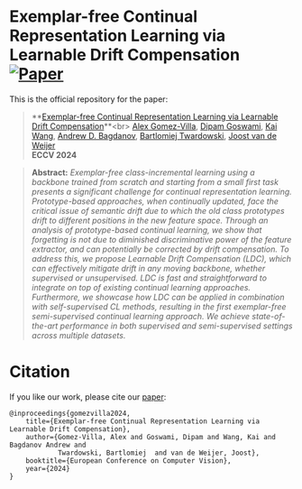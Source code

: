 # Exemplar-free Continual Representation Learning via Learnable Drift Compensation  [![Paper](https://img.shields.io/badge/arXiv-2407.08536-brightgreen)](https://arxiv.org/pdf/2407.08536)

This is the official repository for the paper:
> **[Exemplar-free Continual Representation Learning via Learnable Drift Compensation]([https://arxiv.org/abs/](https://arxiv.org/abs/2407.08536))**<br>
> [Alex Gomez-Villa](https://scholar.google.com/citations?user=A2dhwNgAAAAJ&hl=en), [Dipam Goswami](https://scholar.google.com/citations?user=6_aj45AAAAAJ&hl), [Kai Wang](https://scholar.google.com/citations?user=j14vd0wAAAAJ&hl), [Andrew D. Bagdanov](https://scholar.google.com/citations?user=_Fk4YUcAAAAJ&hl), [Bartlomiej Twardowski](https://scholar.google.com/citations?user=8yywECgAAAAJ&hl), [Joost van de Weijer](https://scholar.google.com/citations?user=Gsw2iUEAAAAJ&hl)<br>
> **ECCV 2024**

> **Abstract:** *Exemplar-free class-incremental learning using a backbone trained from scratch and starting from a small first task presents a significant challenge for continual representation learning. Prototype-based approaches, when continually updated, face the critical issue of semantic drift due to which the old class prototypes drift to different positions in the new feature space. Through an analysis of prototype-based continual learning, we show that forgetting is not due to diminished discriminative power of the feature extractor, and can potentially be corrected by drift compensation. To address this, we propose Learnable Drift Compensation (LDC), which can effectively mitigate drift in any moving backbone, whether supervised or unsupervised. LDC is fast and straightforward to integrate on top of existing continual learning approaches. Furthermore, we showcase how LDC can be applied in combination with self-supervised CL methods, resulting in the first exemplar-free semi-supervised continual learning approach. We achieve state-of-the-art performance in both supervised and semi-supervised settings across multiple datasets.*

# Citation
If you like our work, please cite our [paper]([https://arxiv.org/](https://arxiv.org/abs/2407.08536)):

```
@inproceedings{gomezvilla2024, 
    title={Exemplar-free Continual Representation Learning via Learnable Drift Compensation}, 
    author={Gomez-Villa, Alex and Goswami, Dipam and Wang, Kai and Bagdanov Andrew and 
            Twardowski, Bartlomiej  and van de Weijer, Joost},
    booktitle={European Conference on Computer Vision}, 
    year={2024}
}
```

